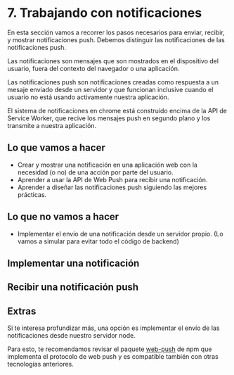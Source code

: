 # 7. Trabajando con notificaciones

En esta sección vamos a recorrer los pasos necesarios para enviar, recibir, y mostrar notificaciones push. Debemos distinguir las notificaciones de las notificaciones push.

Las notificaciones son mensajes que son mostrados en el dispositivo del usuario, fuera del contexto del navegador o una aplicación.

Las notificaciones push son notificaciones creadas como respuesta a un mesaje enviado desde un servidor y que funcionan inclusive cuando el usuario no está usando activamente nuestra aplicación.

El sistema de notificaciones en chrome está construído encima de la API de Service Worker, que recive los mensajes push en segundo plano y los transmite a nuestra aplicación.


## Lo que vamos a hacer

- Crear y mostrar una notificación en una aplicación web con la necesidad (o no) de una acción por parte del usuario.
- Aprender a usar la API de Web Push para recibir una notificación.
- Aprender a diseñar las notificaciones push siguiendo las mejores prácticas.


## Lo que no vamos a hacer

- Implementar el envío de una notificación desde un servidor propio. (Lo vamos a simular para evitar todo el código de backend)


## Implementar una notificación



## Recibir una notificación push



## Extras

Si te interesa profundizar más, una opción es implementar el envío de las notificaciones desde nuestro servidor node.

Para esto, te recomendamos revisar el paquete [web-push](https://www.npmjs.com/package/web-push) de npm que implementa el protocolo de web push y es compatible también con otras tecnologías anteriores.

